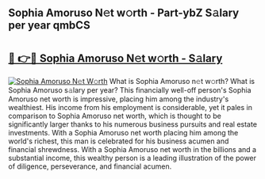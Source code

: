 ## Sophia Amoruso N𝚎t w𝚘rth - Part-ybZ S𝚊lary per year qmbCS

# <h2><a href="http://gc0cc79.nevu.top/?p=Sophia+Amoruso">🔗 👉🔴 Sophia Amoruso N𝚎t w𝚘rth - S𝚊lary</a></h2>

[![Sophia Amoruso N𝚎t W𝚘rth](https://i.imgur.com/Oavwk0R.jpeg)](http://gc0cc79.nevu.top/?p=Sophia+Amoruso)
What is Sophia Amoruso n𝚎t w𝚘rth? What is Sophia Amoruso s𝚊lary per year?
This financially well-off person's Sophia Amoruso net worth is impressive, placing him among the industry's wealthiest. His income from his employment is considerable, yet it pales in comparison to Sophia Amoruso net worth, which is thought to be significantly larger thanks to his numerous business pursuits and real estate investments. With a Sophia Amoruso net worth placing him among the world's richest, this man is celebrated for his business acumen and financial shrewdness. With a Sophia Amoruso net worth in the billions and a substantial income, this wealthy person is a leading illustration of the power of diligence, perseverance, and financial acumen.
